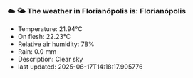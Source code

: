 ### ☁️ 🌤️  The weather in Florianópolis is: Florianópolis

- Temperature: 21.94°C
- On flesh: 22.23°C
- Relative air humidity: 78%
- Rain: 0.0 mm
- Description: Clear sky
- last updated: 2025-06-17T14:18:17.905776
